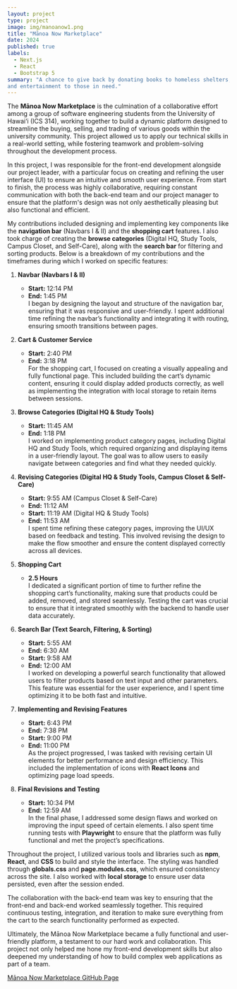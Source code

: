 ```yaml
---
layout: project
type: project
image: img/manoanow1.png
title: "Mānoa Now Marketplace"
date: 2024
published: true
labels:
  - Next.js
  - React
  - Bootstrap 5
summary: "A chance to give back by donating books to homeless shelters, offering comfort
and entertainment to those in need."
---
```


The **Mānoa Now Marketplace** is the culmination of a collaborative effort among a group of software engineering students from the University of Hawai‘i (ICS 314), working together to build a dynamic platform designed to streamline the buying, selling, and trading of various goods within the university community. This project allowed us to apply our technical skills in a real-world setting, while fostering teamwork and problem-solving throughout the development process.

In this project, I was responsible for the front-end development alongside our project leader, with a particular focus on creating and refining the user interface (UI) to ensure an intuitive and smooth user experience. From start to finish, the process was highly collaborative, requiring constant communication with both the back-end team and our project manager to ensure that the platform's design was not only aesthetically pleasing but also functional and efficient.

My contributions included designing and implementing key components like the **navigation bar** (Navbars I & II) and the **shopping cart** features. I also took charge of creating the **browse categories** (Digital HQ, Study Tools, Campus Closet, and Self-Care), along with the **search bar** for filtering and sorting products. Below is a breakdown of my contributions and the timeframes during which I worked on specific features:

1. **Navbar (Navbars I & II)**  
   - **Start:** 12:14 PM  
   - **End:** 1:45 PM  
   I began by designing the layout and structure of the navigation bar, ensuring that it was responsive and user-friendly. I spent additional time refining the navbar’s functionality and integrating it with routing, ensuring smooth transitions between pages.

2. **Cart & Customer Service**  
   - **Start:** 2:40 PM  
   - **End:** 3:18 PM  
   For the shopping cart, I focused on creating a visually appealing and fully functional page. This included building the cart’s dynamic content, ensuring it could display added products correctly, as well as implementing the integration with local storage to retain items between sessions.

3. **Browse Categories (Digital HQ & Study Tools)**  
   - **Start:** 11:45 AM  
   - **End:** 1:18 PM  
   I worked on implementing product category pages, including Digital HQ and Study Tools, which required organizing and displaying items in a user-friendly layout. The goal was to allow users to easily navigate between categories and find what they needed quickly.

4. **Revising Categories (Digital HQ & Study Tools, Campus Closet & Self-Care)**  
   - **Start:** 9:55 AM (Campus Closet & Self-Care)  
   - **End:** 11:12 AM  
   - **Start:** 11:19 AM (Digital HQ & Study Tools)  
   - **End:** 11:53 AM  
   I spent time refining these category pages, improving the UI/UX based on feedback and testing. This involved revising the design to make the flow smoother and ensure the content displayed correctly across all devices.

5. **Shopping Cart**  
   - **2.5 Hours**  
   I dedicated a significant portion of time to further refine the shopping cart’s functionality, making sure that products could be added, removed, and stored seamlessly. Testing the cart was crucial to ensure that it integrated smoothly with the backend to handle user data accurately.

6. **Search Bar (Text Search, Filtering, & Sorting)**  
   - **Start:** 5:55 AM  
   - **End:** 6:30 AM  
   - **Start:** 9:58 AM  
   - **End:** 12:00 AM  
   I worked on developing a powerful search functionality that allowed users to filter products based on text input and other parameters. This feature was essential for the user experience, and I spent time optimizing it to be both fast and intuitive.

7. **Implementing and Revising Features**  
   - **Start:** 6:43 PM  
   - **End:** 7:38 PM  
   - **Start:** 9:00 PM  
   - **End:** 11:00 PM  
   As the project progressed, I was tasked with revising certain UI elements for better performance and design efficiency. This included the implementation of icons with **React Icons** and optimizing page load speeds.

8. **Final Revisions and Testing**  
   - **Start:** 10:34 PM  
   - **End:** 12:59 AM  
   In the final phase, I addressed some design flaws and worked on improving the input speed of certain elements. I also spent time running tests with **Playwright** to ensure that the platform was fully functional and met the project’s specifications.

Throughout the project, I utilized various tools and libraries such as **npm**, **React**, and **CSS** to build and style the interface. The styling was handled through **globals.css** and **page.modules.css**, which ensured consistency across the site. I also worked with **local storage** to ensure user data persisted, even after the session ended.

The collaboration with the back-end team was key to ensuring that the front-end and back-end worked seamlessly together. This required continuous testing, integration, and iteration to make sure everything from the cart to the search functionality performed as expected.

Ultimately, the Mānoa Now Marketplace became a fully functional and user-friendly platform, a testament to our hard work and collaboration. This project not only helped me hone my front-end development skills but also deepened my understanding of how to build complex web applications as part of a team.

[Mānoa Now Marketplace GitHub Page](https://uhm-marketplace.github.io/)

